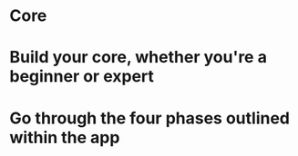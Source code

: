 # Core

# Build your core, whether you're a beginner or expert 

# Go through the four phases outlined within the app
